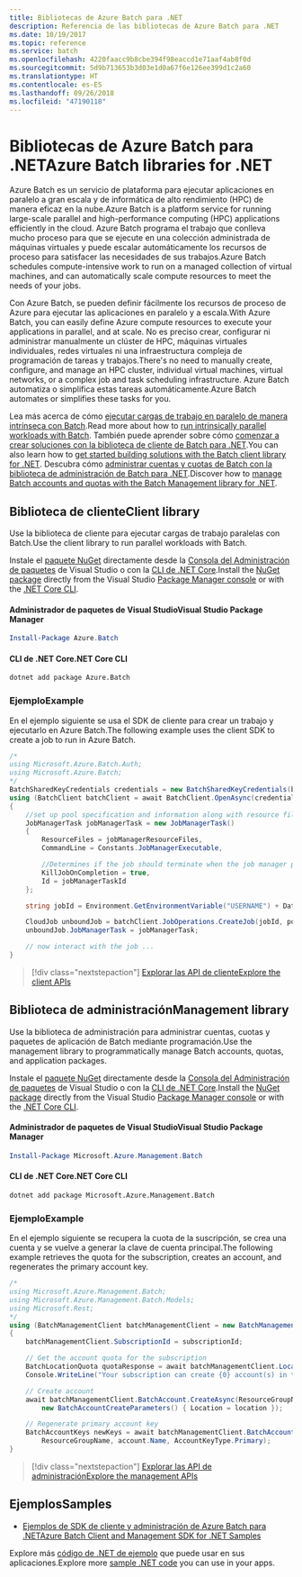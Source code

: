 ```yaml
---
title: Bibliotecas de Azure Batch para .NET
description: Referencia de las bibliotecas de Azure Batch para .NET
ms.date: 10/19/2017
ms.topic: reference
ms.service: batch
ms.openlocfilehash: 4220faacc9b8cbe394f98eaccd1e71aaf4ab8f0d
ms.sourcegitcommit: 5d9b713653b3d03e1d0a67f6e126ee399d1c2a60
ms.translationtype: HT
ms.contentlocale: es-ES
ms.lasthandoff: 09/26/2018
ms.locfileid: "47190118"
---
```

# <a name="azure-batch-libraries-for-net"></a><span data-ttu-id="e687a-103">Bibliotecas de Azure Batch para .NET</span><span class="sxs-lookup"><span data-stu-id="e687a-103">Azure Batch libraries for .NET</span></span>

<span data-ttu-id="e687a-104">Azure Batch es un servicio de plataforma para ejecutar aplicaciones en paralelo a gran escala y de informática de alto rendimiento (HPC) de manera eficaz en la nube.</span><span class="sxs-lookup"><span data-stu-id="e687a-104">Azure Batch is a platform service for running large-scale parallel and high-performance computing (HPC) applications efficiently in the cloud.</span></span> <span data-ttu-id="e687a-105">Azure Batch programa el trabajo que conlleva mucho proceso para que se ejecute en una colección administrada de máquinas virtuales y puede escalar automáticamente los recursos de proceso para satisfacer las necesidades de sus trabajos.</span><span class="sxs-lookup"><span data-stu-id="e687a-105">Azure Batch schedules compute-intensive work to run on a managed collection of virtual machines, and can automatically scale compute resources to meet the needs of your jobs.</span></span>

<span data-ttu-id="e687a-106">Con Azure Batch, se pueden definir fácilmente los recursos de proceso de Azure para ejecutar las aplicaciones en paralelo y a escala.</span><span class="sxs-lookup"><span data-stu-id="e687a-106">With Azure Batch, you can easily define Azure compute resources to execute your applications in parallel, and at scale.</span></span> <span data-ttu-id="e687a-107">No es preciso crear, configurar ni administrar manualmente un clúster de HPC, máquinas virtuales individuales, redes virtuales ni una infraestructura compleja de programación de tareas y trabajos.</span><span class="sxs-lookup"><span data-stu-id="e687a-107">There's no need to manually create, configure, and manage an HPC cluster, individual virtual machines, virtual networks, or a complex job and task scheduling infrastructure.</span></span> <span data-ttu-id="e687a-108">Azure Batch automatiza o simplifica estas tareas automáticamente.</span><span class="sxs-lookup"><span data-stu-id="e687a-108">Azure Batch automates or simplifies these tasks for you.</span></span>

<span data-ttu-id="e687a-109">Lea más acerca de cómo [ejecutar cargas de trabajo en paralelo de manera intrínseca con Batch](/azure/batch/batch-technical-overview).</span><span class="sxs-lookup"><span data-stu-id="e687a-109">Read more about how to [run intrinsically parallel workloads with Batch](/azure/batch/batch-technical-overview).</span></span> <span data-ttu-id="e687a-110">También puede aprender sobre cómo [comenzar a crear soluciones con la biblioteca de cliente de Batch para .NET](/azure/batch/batch-dotnet-get-started).</span><span class="sxs-lookup"><span data-stu-id="e687a-110">You can also learn how to [get started building solutions with the Batch client library for .NET](/azure/batch/batch-dotnet-get-started).</span></span> <span data-ttu-id="e687a-111">Descubra cómo [administrar cuentas y cuotas de Batch con la biblioteca de administración de Batch para .NET](/azure/batch/batch-management-dotnet).</span><span class="sxs-lookup"><span data-stu-id="e687a-111">Discover how to [manage Batch accounts and quotas with the Batch Management library for .NET](/azure/batch/batch-management-dotnet).</span></span>

## <a name="client-library"></a><span data-ttu-id="e687a-112">Biblioteca de cliente</span><span class="sxs-lookup"><span data-stu-id="e687a-112">Client library</span></span>

<span data-ttu-id="e687a-113">Use la biblioteca de cliente para ejecutar cargas de trabajo paralelas con Batch.</span><span class="sxs-lookup"><span data-stu-id="e687a-113">Use the client library to run parallel workloads with Batch.</span></span>

<span data-ttu-id="e687a-114">Instale el [paquete NuGet](https://www.nuget.org/packages/Azure.Batch) directamente desde la [Consola del Administración de paquetes][PackageManager] de Visual Studio o con la [CLI de .NET Core][DotNetCLI].</span><span class="sxs-lookup"><span data-stu-id="e687a-114">Install the [NuGet package](https://www.nuget.org/packages/Azure.Batch) directly from the Visual Studio [Package Manager console][PackageManager] or with the [.NET Core CLI][DotNetCLI].</span></span>

#### <a name="visual-studio-package-manager"></a><span data-ttu-id="e687a-115">Administrador de paquetes de Visual Studio</span><span class="sxs-lookup"><span data-stu-id="e687a-115">Visual Studio Package Manager</span></span>

```powershell
Install-Package Azure.Batch
```

#### <a name="net-core-cli"></a><span data-ttu-id="e687a-116">CLI de .NET Core</span><span class="sxs-lookup"><span data-stu-id="e687a-116">.NET Core CLI</span></span>

```bash
dotnet add package Azure.Batch
```

### <a name="example"></a><span data-ttu-id="e687a-117">Ejemplo</span><span class="sxs-lookup"><span data-stu-id="e687a-117">Example</span></span>

<span data-ttu-id="e687a-118">En el ejemplo siguiente se usa el SDK de cliente para crear un trabajo y ejecutarlo en Azure Batch.</span><span class="sxs-lookup"><span data-stu-id="e687a-118">The following example uses the client SDK to create a job to run in Azure Batch.</span></span>

```csharp
/*
using Microsoft.Azure.Batch.Auth;
using Microsoft.Azure.Batch;
*/
BatchSharedKeyCredentials credentials = new BatchSharedKeyCredentials(batchUrl, accountName, accountKey);
using (BatchClient batchClient = await BatchClient.OpenAsync(credentials))
{
    //set up pool specification and information along with resource files here
    JobManagerTask jobManagerTask = new JobManagerTask()
    {
        ResourceFiles = jobManagerResourceFiles,
        CommandLine = Constants.JobManagerExecutable,

        //Determines if the job should terminate when the job manager process exits.
        KillJobOnCompletion = true,
        Id = jobManagerTaskId
    };

    string jobId = Environment.GetEnvironmentVariable("USERNAME") + DateTime.UtcNow.ToString("yyyyMMdd-HHmmss");

    CloudJob unboundJob = batchClient.JobOperations.CreateJob(jobId, poolInformation);
    unboundJob.JobManagerTask = jobManagerTask;

    // now interact with the job ...
}
```

> [!div class="nextstepaction"]
> [<span data-ttu-id="e687a-119">Explorar las API de cliente</span><span class="sxs-lookup"><span data-stu-id="e687a-119">Explore the client APIs</span></span>](/dotnet/api/overview/azure/batch/client)

## <a name="management-library"></a><span data-ttu-id="e687a-120">Biblioteca de administración</span><span class="sxs-lookup"><span data-stu-id="e687a-120">Management library</span></span>

<span data-ttu-id="e687a-121">Use la biblioteca de administración para administrar cuentas, cuotas y paquetes de aplicación de Batch mediante programación.</span><span class="sxs-lookup"><span data-stu-id="e687a-121">Use the management library to programmatically manage Batch accounts, quotas, and application packages.</span></span>

<span data-ttu-id="e687a-122">Instale el [paquete NuGet](https://www.nuget.org/packages/Microsoft.Azure.Management.Batch) directamente desde la [Consola del Administración de paquetes][PackageManager] de Visual Studio o con la [CLI de .NET Core][DotNetCLI].</span><span class="sxs-lookup"><span data-stu-id="e687a-122">Install the [NuGet package](https://www.nuget.org/packages/Microsoft.Azure.Management.Batch) directly from the Visual Studio [Package Manager console][PackageManager] or with the [.NET Core CLI][DotNetCLI].</span></span>

#### <a name="visual-studio-package-manager"></a><span data-ttu-id="e687a-123">Administrador de paquetes de Visual Studio</span><span class="sxs-lookup"><span data-stu-id="e687a-123">Visual Studio Package Manager</span></span>

```powershell
Install-Package Microsoft.Azure.Management.Batch
```

#### <a name="net-core-cli"></a><span data-ttu-id="e687a-124">CLI de .NET Core</span><span class="sxs-lookup"><span data-stu-id="e687a-124">.NET Core CLI</span></span>

```bash
dotnet add package Microsoft.Azure.Management.Batch
```

### <a name="example"></a><span data-ttu-id="e687a-125">Ejemplo</span><span class="sxs-lookup"><span data-stu-id="e687a-125">Example</span></span>

<span data-ttu-id="e687a-126">En el ejemplo siguiente se recupera la cuota de la suscripción, se crea una cuenta y se vuelve a generar la clave de cuenta principal.</span><span class="sxs-lookup"><span data-stu-id="e687a-126">The following example retrieves the quota for the subscription, creates an account, and regenerates the primary account key.</span></span>

```csharp
/*
using Microsoft.Azure.Management.Batch;
using Microsoft.Azure.Management.Batch.Models;
using Microsoft.Rest;
*/
using (BatchManagementClient batchManagementClient = new BatchManagementClient(new TokenCredentials(accessToken)))
{
    batchManagementClient.SubscriptionId = subscriptionId;

    // Get the account quota for the subscription
    BatchLocationQuota quotaResponse = await batchManagementClient.Location.GetQuotasAsync(location);
    Console.WriteLine("Your subscription can create {0} account(s) in the {1} region.", quotaResponse.AccountQuota, location);

    // Create account
    await batchManagementClient.BatchAccount.CreateAsync(ResourceGroupName, accountName, 
        new BatchAccountCreateParameters() { Location = location });

    // Regenerate primary account key
    BatchAccountKeys newKeys = await batchManagementClient.BatchAccount.RegenerateKeyAsync(
        ResourceGroupName, account.Name, AccountKeyType.Primary);
}
```

> [!div class="nextstepaction"]
> [<span data-ttu-id="e687a-127">Explorar las API de administración</span><span class="sxs-lookup"><span data-stu-id="e687a-127">Explore the management APIs</span></span>](/dotnet/api/overview/azure/batch/management)

## <a name="samples"></a><span data-ttu-id="e687a-128">Ejemplos</span><span class="sxs-lookup"><span data-stu-id="e687a-128">Samples</span></span>

* [<span data-ttu-id="e687a-129">Ejemplos de SDK de cliente y administración de Azure Batch para .NET</span><span class="sxs-lookup"><span data-stu-id="e687a-129">Azure Batch Client and Management SDK for .NET Samples</span></span>](https://github.com/Azure/azure-batch-samples/tree/master/CSharp)

<span data-ttu-id="e687a-130">Explore más [código de .NET de ejemplo](https://azure.microsoft.com/resources/samples/?platform=dotnet) que puede usar en sus aplicaciones.</span><span class="sxs-lookup"><span data-stu-id="e687a-130">Explore more [sample .NET code](https://azure.microsoft.com/resources/samples/?platform=dotnet) you can use in your apps.</span></span>

[PackageManager]: https://docs.microsoft.com/nuget/tools/package-manager-console
[DotNetCLI]: https://docs.microsoft.com/dotnet/core/tools/dotnet-add-package
